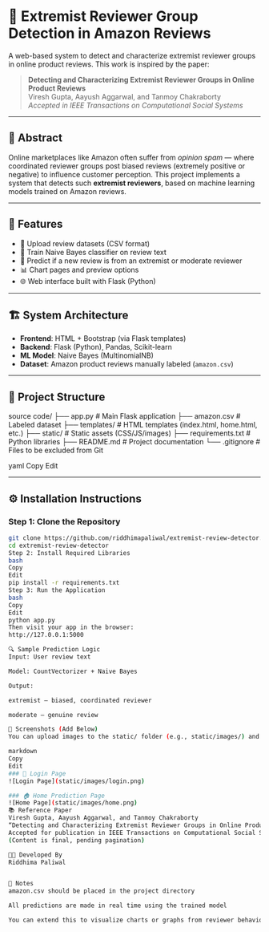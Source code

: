 # 🧠 Extremist Reviewer Group Detection in Amazon Reviews

A web-based system to detect and characterize extremist reviewer groups in online product reviews. This work is inspired by the paper:

> **Detecting and Characterizing Extremist Reviewer Groups in Online Product Reviews**  
> Viresh Gupta, Aayush Aggarwal, and Tanmoy Chakraborty  
> *Accepted in IEEE Transactions on Computational Social Systems*

---

## 📘 Abstract

Online marketplaces like Amazon often suffer from *opinion spam* — where coordinated reviewer groups post biased reviews (extremely positive or negative) to influence customer perception. This project implements a system that detects such **extremist reviewers**, based on machine learning models trained on Amazon reviews.

---

## 🚀 Features

- 📂 Upload review datasets (CSV format)
- 🧮 Train Naive Bayes classifier on review text
- 🧠 Predict if a new review is from an extremist or moderate reviewer
- 📊 Chart pages and preview options
- 🌐 Web interface built with Flask (Python)

---

## 🏗️ System Architecture

- **Frontend**: HTML + Bootstrap (via Flask templates)
- **Backend**: Flask (Python), Pandas, Scikit-learn
- **ML Model**: Naive Bayes (MultinomialNB)
- **Dataset**: Amazon product reviews manually labeled (`amazon.csv`)

---

## 📁 Project Structure

source code/
├── app.py # Main Flask application
├── amazon.csv # Labeled dataset
├── templates/ # HTML templates (index.html, home.html, etc.)
├── static/ # Static assets (CSS/JS/images)
├── requirements.txt # Python libraries
├── README.md # Project documentation
└── .gitignore # Files to be excluded from Git

yaml
Copy
Edit

---

## ⚙️ Installation Instructions

### Step 1: Clone the Repository

```bash
git clone https://github.com/riddhimapaliwal/extremist-review-detector.git
cd extremist-review-detector
Step 2: Install Required Libraries
bash
Copy
Edit
pip install -r requirements.txt
Step 3: Run the Application
bash
Copy
Edit
python app.py
Then visit your app in the browser:
http://127.0.0.1:5000

🔍 Sample Prediction Logic
Input: User review text

Model: CountVectorizer + Naive Bayes

Output:

extremist — biased, coordinated reviewer

moderate — genuine review

📸 Screenshots (Add Below)
You can upload images to the static/ folder (e.g., static/images/) and embed like this:

markdown
Copy
Edit
### 🔐 Login Page
![Login Page](static/images/login.png)

### 🏠 Home Prediction Page
![Home Page](static/images/home.png)
📚 Reference Paper
Viresh Gupta, Aayush Aggarwal, and Tanmoy Chakraborty
“Detecting and Characterizing Extremist Reviewer Groups in Online Product Reviews”
Accepted for publication in IEEE Transactions on Computational Social Systems
(Content is final, pending pagination)

👩‍💻 Developed By
Riddhima Paliwal


📌 Notes
amazon.csv should be placed in the project directory

All predictions are made in real time using the trained model

You can extend this to visualize charts or graphs from reviewer behavior
